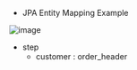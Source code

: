 
- JPA Entity Mapping Example

![image](https://github.com/AngryPig123/AngryPig123.github.io/assets/86225268/b0dba12e-c725-40e9-bd11-ac834e4ede37)


- step
  - customer : order_header